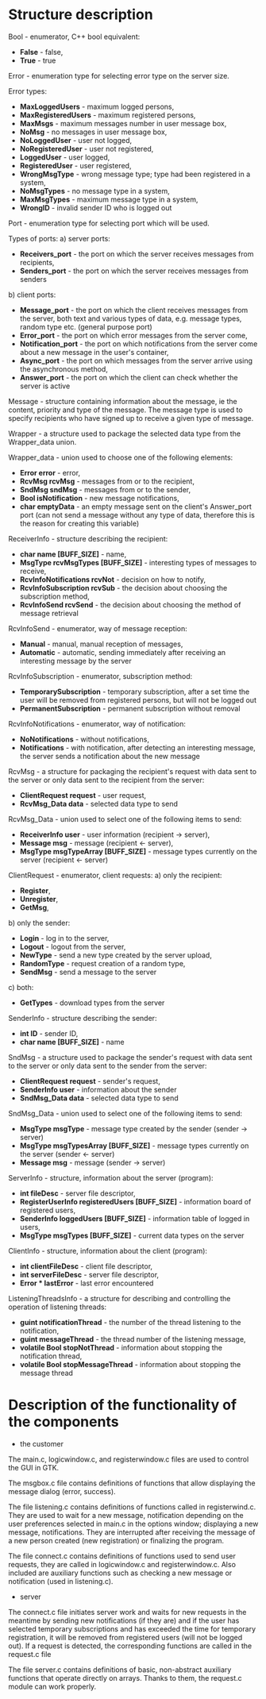 Structure description
=======================


Bool - enumerator, C++ bool equivalent:
  - **False** - false,
  - **True** - true



Error - enumeration type for selecting error type on the server size.

Error types:
  - **MaxLoggedUsers** - maximum logged persons,
  - **MaxRegisteredUsers** - maximum registered persons,
  - **MaxMsgs** - maximum messages number in user message box,
  - **NoMsg** - no messages in user message box,
  - **NoLoggedUser** - user not logged,
  - **NoRegisteredUser** - user not registered,
  - **LoggedUser** - user logged,
  - **RegisteredUser** - user registered,
  - **WrongMsgType** - wrong message type; type had been registered in a system,
  - **NoMsgTypes** - no message type in a system,
  - **MaxMsgTypes** - maximum message type in a system,
  - **WrongID** - invalid sender ID who is logged out




Port - enumeration type for selecting port which will be used.

Types of ports:
a) server ports:
  - **Receivers_port** - the port on which the server receives messages from recipients,
  - **Senders_port** - the port on which the server receives messages from senders

b) client ports:
  - **Message_port** - the port on which the client receives messages from the server, both text and various types of data, e.g. message types, random type etc. (general purpose port)
  - **Error_port** - the port on which error messages from the server come,
  - **Notification_port** - the port on which notifications from the server come about a new message in the user's container,
  - **Async_port** - the port on which messages from the server arrive using the asynchronous method,
  - **Answer_port** - the port on which the client can check whether the server is active





Message - structure containing information about the message, ie the content, priority and type of the message.
The message type is used to specify recipients who have signed up to receive a given type of message.







Wrapper - a structure used to package the selected data type from the Wrapper_data union.




Wrapper_data - union used to choose one of the following elements:
  - **Error error** - error,
  - **RcvMsg rcvMsg** - messages from or to the recipient,
  - **SndMsg sndMsg** - messages from or to the sender,
  - **Bool isNotification** - new message notifications,
  - **char emptyData** - an empty message sent on the client's Answer_port port (can not send a message without any type of data, therefore this is the reason for creating this variable)



ReceiverInfo - structure describing the recipient:
  - **char name [BUFF_SIZE]** - name,
  - **MsgType rcvMsgTypes [BUFF_SIZE]** - interesting types of messages to receive,
  - **RcvInfoNotifications rcvNot** - decision on how to notify,
  - **RcvInfoSubscription rcvSub** - the decision about choosing the subscription method,
  - **RcvInfoSend rcvSend** - the decision about choosing the method of message retrieval





RcvInfoSend - enumerator, way of message reception:
  - **Manual** - manual, manual reception of messages,
  - **Automatic** - automatic, sending immediately after receiving an interesting message by the server




RcvInfoSubscription - enumerator, subscription method:
  - **TemporarySubscription** - temporary subscription, after a set time the user will be removed from registered persons, but will not be logged out
  - **PermanentSubscription** - permanent subscription without removal




RcvInfoNotifications - enumerator, way of notification:
  - **NoNotifications** - without notifications,
  - **Notifications** - with notification, after detecting an interesting message, the server sends a notification about the new message




RcvMsg - a structure for packaging the recipient's request with data sent to the server or only data sent to the recipient from the server:
  - **ClientRequest request** - user request,
  - **RcvMsg_Data data** - selected data type to send



RcvMsg_Data - union used to select one of the following items to send:
  - **ReceiverInfo user** - user information (recipient -> server),
  - **Message msg** - message (recipient <- server),
  - **MsgType msgTypeArray [BUFF_SIZE]** - message types currently on the server (recipient <- server)




ClientRequest - enumerator, client requests:
a) only the recipient:
  - **Register**,
  - **Unregister**,
  - **GetMsg**,

b) only the sender:
  - **Login** - log in to the server,
  - **Logout** - logout from the server,
  - **NewType** - send a new type created by the server upload,
  - **RandomType** - request creation of a random type,
  - **SendMsg** - send a message to the server

c) both:
  - **GetTypes** - download types from the server





SenderInfo - structure describing the sender:
  - **int ID** - sender ID,
  - **char name [BUFF_SIZE]** - name




SndMsg - a structure used to package the sender's request with data sent to the server or only data sent to the sender from the server:
- **ClientRequest request** - sender's request,
- **SenderInfo user** - information about the sender
- **SndMsg_Data data** - selected data type to send




SndMsg_Data - union used to select one of the following items to send:
- **MsgType msgType** - message type created by the sender (sender -> server)
- **MsgType msgTypesArray [BUFF_SIZE]** - message types currently on the server (sender <- server)
- **Message msg** - message (sender -> server)





ServerInfo - structure, information about the server (program):
- **int fileDesc** - server file descriptor,
- **RegisterUserInfo registeredUsers [BUFF_SIZE]** - information board of registered users,
- **SenderInfo loggedUsers [BUFF_SIZE]** - information table of logged in users,
- **MsgType msgTypes [BUFF_SIZE]** - current data types on the server





ClientInfo - structure, information about the client (program):
- **int clientFileDesc** - client file descriptor,
- **int serverFileDesc** - server file descriptor,
- **Error * lastError** - last error encountered





ListeningThreadsInfo - a structure for describing and controlling the operation of listening threads:
- **guint notificationThread** - the number of the thread listening to the notification,
- **guint messageThread** - the thread number of the listening message,
- **volatile Bool stopNotThread** - information about stopping the notification thread,
- **volatile Bool stopMessageThread** - information about stopping the message thread


Description of the functionality of the components
=======================

- the customer




The main.c, logicwindow.c, and registerwindow.c files are used to control the GUI in GTK.

The msgbox.c file contains definitions of functions that allow displaying the message dialog (error, success).

The file listening.c contains definitions of functions called in registerwind.c. They are used to wait for a new message, notification depending on the user preferences selected in main.c in the options window; displaying a new message, notifications. They are interrupted after receiving the message of a new person created (new registration) or finalizing the program.

The file connect.c contains definitions of functions used to send user requests, they are called in logicwindow.c and registerwindow.c.
Also included are auxiliary functions such as checking a new message or notification (used in listening.c).




- server


The connect.c file initiates server work and waits for new requests in the meantime by sending new notifications (if they are) and if the user has selected temporary subscriptions and has exceeded the time for temporary registration, it will be removed from registered users (will not be logged out). If a request is detected, the corresponding functions are called in the request.c file


The file server.c contains definitions of basic, non-abstract auxiliary functions that operate directly on arrays. Thanks to them, the request.c module can work properly.
